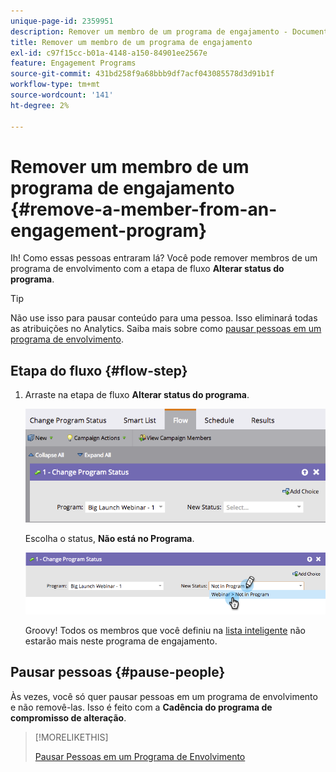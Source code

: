 ```yaml
---
unique-page-id: 2359951
description: Remover um membro de um programa de engajamento - Documentação do Marketo - Documentação do produto
title: Remover um membro de um programa de engajamento
exl-id: c97f15cc-b01a-4148-a150-84901ee2567e
feature: Engagement Programs
source-git-commit: 431bd258f9a68bbb9df7acf043085578d3d91b1f
workflow-type: tm+mt
source-wordcount: '141'
ht-degree: 2%

---
```


# Remover um membro de um programa de engajamento {#remove-a-member-from-an-engagement-program}

Ih! Como essas pessoas entraram lá? Você pode remover membros de um programa de envolvimento com a etapa de fluxo **Alterar status do programa**.

>[!TIP]
>
>Não use isso para pausar conteúdo para uma pessoa. Isso eliminará todas as atribuições no Analytics. Saiba mais sobre como [pausar pessoas em um programa de envolvimento](/help/marketo/product-docs/email-marketing/drip-nurturing/using-engagement-programs/pause-people-in-an-engagement-program.md).

## Etapa do fluxo {#flow-step}

1. Arraste na etapa de fluxo **Alterar status do programa**.

   ![](assets/image2014-9-15-18-3a15-3a57.png)

   Escolha o status, **Não está no Programa**.

   ![](assets/image2014-9-15-18-3a16-3a2.png)

   Groovy! Todos os membros que você definiu na [lista inteligente](/help/marketo/product-docs/core-marketo-concepts/smart-lists-and-static-lists/creating-a-smart-list/create-a-smart-list.md) não estarão mais neste programa de engajamento.

## Pausar pessoas  {#pause-people}

Às vezes, você só quer pausar pessoas em um programa de envolvimento e não removê-las. Isso é feito com a **Cadência do programa de compromisso de alteração**.

>[!MORELIKETHIS]
>
>[Pausar Pessoas em um Programa de Envolvimento](/help/marketo/product-docs/email-marketing/drip-nurturing/using-engagement-programs/pause-people-in-an-engagement-program.md)
